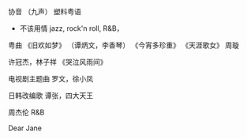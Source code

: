 
协音 （九声）
塑料粤语
- 不该用情
jazz, rock'n roll, R&B，

粤曲
《旧欢如梦》 （谭炳文，李香琴）
《今宵多珍重》
《天涯歌女》 周璇

许冠杰，林子祥
《哭泣风雨间》

电视剧主题曲
罗文，徐小凤

日韩改编歌
谭张，四大天王

周杰伦
R&B

Dear Jane

